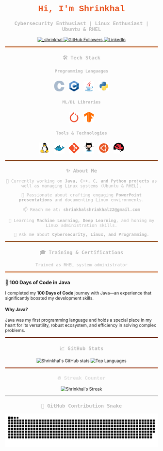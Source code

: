 <h1 align="center" style="font-family: 'Courier New', monospace; color: #E95420;">Hi, I'm Shrinkhal</h1>
<h3 align="center" style="font-family: 'Fira Code', monospace; color: #bbb;">Cybersecurity Enthusiast | Linux Enthusiast | Ubuntu & RHEL</h3>
<p align="center">
  <a href="https://twitter.com/_shrinkhal" target="_blank">
    <img src="https://img.shields.io/twitter/follow/_shrinkhal?logo=twitter&style=flat-square&color=2C3E50" alt="_shrinkhal" />
  </a>
  <a href="https://github.com/Shrinkhal01" target="_blank">
    <img src="https://img.shields.io/github/followers/Shrinkhal01?logo=github&style=flat-square&color=2C3E50" alt="GitHub Followers" />
  </a>
  <a href="https://www.linkedin.com/in/shrinkhal-02761a2b0/" target="_blank">
    <img src="https://img.shields.io/badge/LinkedIn-0077B5?style=flat-square&logo=linkedin&logoColor=white&color=2C3E50" alt="LinkedIn" />
  </a>
</p>

<hr style="border: 1px solid #D35400;" />
<h3 align="center" style="font-family: 'Fira Code', monospace; color: #bbb;">🛠️ Tech Stack</h3>
<h4 align="center" style="font-family: 'Fira Code', monospace; color: #bbb;">Programming Languages</h4>
<p align="center">
  <img src="https://raw.githubusercontent.com/devicons/devicon/master/icons/c/c-original.svg" alt="C" width="35" height="35" style="margin: 5px;"/>
  <img src="https://raw.githubusercontent.com/devicons/devicon/master/icons/cplusplus/cplusplus-original.svg" alt="C++" width="35" height="35" style="margin: 5px;"/>
  <img src="https://raw.githubusercontent.com/devicons/devicon/master/icons/java/java-original.svg" alt="Java" width="35" height="35" style="margin: 5px;"/>
  <img src="https://raw.githubusercontent.com/devicons/devicon/master/icons/python/python-original.svg" alt="Python" width="35" height="35" style="margin: 5px;"/>
</p>
<h4 align="center" style="font-family: 'Fira Code', monospace; color: #bbb;">ML/DL Libraries</h4>
<p align="center">
  <img src="https://raw.githubusercontent.com/devicons/devicon/master/icons/pytorch/pytorch-original.svg" alt="PyTorch" width="35" height="35" style="margin: 5px;"/>
  <img src="https://raw.githubusercontent.com/devicons/devicon/master/icons/tensorflow/tensorflow-original.svg" alt="TensorFlow" width="35" height="35" style="margin: 5px;"/>
</p>
<h4 align="center" style="font-family: 'Fira Code', monospace; color: #bbb;">Tools & Technologies</h4>
<p align="center">
  <img src="https://raw.githubusercontent.com/devicons/devicon/master/icons/linux/linux-original.svg" alt="Linux" width="35" height="35" style="margin: 5px;"/>
  <img src="https://raw.githubusercontent.com/devicons/devicon/master/icons/docker/docker-original.svg" alt="Docker" width="35" height="35" style="margin: 5px;"/>
  <img src="https://raw.githubusercontent.com/devicons/devicon/master/icons/git/git-original.svg" alt="Git" width="35" height="35" style="margin: 5px;"/>
  <img src="./github-logo.svg" alt="GitHub" width="35" height="35" style="margin: 5px;"/>
  <img src="./ubuntu-logo.svg" alt="Ubuntu" width="35" height="35" style="margin: 5px;"/>
  <img src="https://raw.githubusercontent.com/devicons/devicon/master/icons/redhat/redhat-original.svg" alt="RHEL" width="35" height="35" style="margin: 5px;"/>
</p>

<hr style="border: 1px solid #D35400;" />

<h3 align="center" style="font-family: 'Fira Code', monospace; color: #bbb;">✨ About Me</h3>
<div align="center" style="font-family: 'Fira Code', monospace; color: #bbb;">
  <p>🔭 Currently working on <strong>Java, C++, C, and Python projects</strong> as well as managing Linux systems (Ubuntu & RHEL).</p>
  <p>🌟 Passionate about crafting engaging <strong>PowerPoint presentations</strong> and documenting Linux environments.</p>
  <p>📫 Reach me at: <strong>shrinkhalshrinkhal22@gmail.com</strong></p>
  <p>🌱 Learning <strong>Machine Learning, Deep Learning</strong>, and honing my Linux administration skills.</p>
  <p>💬 Ask me about <strong>Cybersecurity, Linux, and Programming</strong>.</p>
</div>

<hr style="border: 1px solid #D35400;" />

<h3 align="center" style="font-family: 'Fira Code', monospace; color: #bbb;">🎓 Training & Certifications</h3>
<div align="center" style="font-family: 'Fira Code', monospace; color: #bbb;">
<p>Trained as RHEL system administrator</p>
</div>

<hr style="border: 1px solid #D35400;" />

### 🚀 100 Days of Code in Java
I completed my <strong>100 Days of Code</strong> journey with Java—an experience that significantly boosted my development skills.

#### Why Java?
Java was my first programming language and holds a special place in my heart for its versatility, robust ecosystem, and efficiency in solving complex problems.

<hr style="border: 1px solid #D35400;" />

<h3 align="center" style="font-family: 'Fira Code', monospace; color: #bbb;">📈 GitHub Stats</h3>
<p align="center">
  <img src="https://github-readme-stats.vercel.app/api?username=Shrinkhal01&show_icons=true&bg_color=282828&title_color=D35400&text_color=FFFFFF&icon_color=D35400&border_color=D35400" alt="Shrinkhal's GitHub stats" />
  <img src="https://github-readme-stats.vercel.app/api/top-langs/?username=Shrinkhal01&layout=compact&bg_color=282828&title_color=D35400&text_color=FFFFFF&icon_color=D35400&border_color=D35400" alt="Top Languages" />
</p>

<hr style="border: 1px solid #E95420;" />

<h3 align="center" style="font-family: 'Courier New', monospace; color: #ddd;">🔥 Streak Counter</h3>
<p align="center">
  <img src="https://github-readme-streak-stats.herokuapp.com/?user=Shrinkhal01&background=282828&stroke=E95420&ring=E95420&fire=E95420&currStreakNum=FFFFFF&sideNums=FFFFFF&currStreakLabel=E95420&sideLabels=FFFFFF&dates=FFFFFF&border=E95420" alt="Shrinkhal's Streak" />
</p>

---
<h3 align="center" style="font-family: 'Fira Code', monospace; color: #bbb;">🐍 GitHub Contribution Snake</h3>
<p align="center">
  <picture>
    <source media="(prefers-color-scheme: dark)" srcset="https://raw.githubusercontent.com/Shrinkhal01/Shrinkhal01/output/github-snake-dark.svg" />
    <source media="(prefers-color-scheme: light)" srcset="https://raw.githubusercontent.com/Shrinkhal01/Shrinkhal01/output/github-snake.svg" />
    <img alt="GitHub Snake" src="https://raw.githubusercontent.com/Shrinkhal01/Shrinkhal01/output/github-snake.svg" />
  </picture>
</p>
